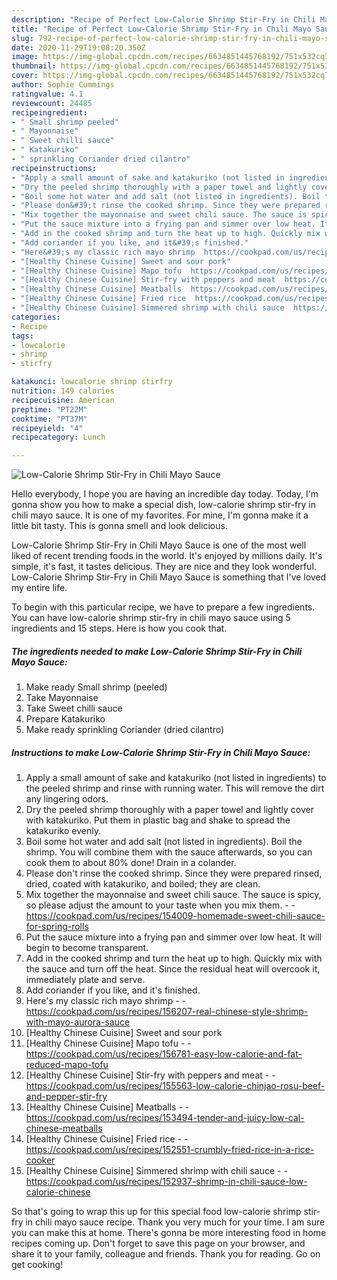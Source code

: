 ```yaml
---
description: "Recipe of Perfect Low-Calorie Shrimp Stir-Fry in Chili Mayo Sauce"
title: "Recipe of Perfect Low-Calorie Shrimp Stir-Fry in Chili Mayo Sauce"
slug: 792-recipe-of-perfect-low-calorie-shrimp-stir-fry-in-chili-mayo-sauce
date: 2020-11-29T19:08:20.350Z
image: https://img-global.cpcdn.com/recipes/6634851445768192/751x532cq70/low-calorie-shrimp-stir-fry-in-chili-mayo-sauce-recipe-main-photo.jpg
thumbnail: https://img-global.cpcdn.com/recipes/6634851445768192/751x532cq70/low-calorie-shrimp-stir-fry-in-chili-mayo-sauce-recipe-main-photo.jpg
cover: https://img-global.cpcdn.com/recipes/6634851445768192/751x532cq70/low-calorie-shrimp-stir-fry-in-chili-mayo-sauce-recipe-main-photo.jpg
author: Sophie Cummings
ratingvalue: 4.1
reviewcount: 24485
recipeingredient:
- " Small shrimp peeled"
- " Mayonnaise"
- " Sweet chilli sauce"
- " Katakuriko"
- " sprinkling Coriander dried cilantro"
recipeinstructions:
- "Apply a small amount of sake and katakuriko (not listed in ingredients) to the peeled shrimp and rinse with running water. This will remove the dirt any lingering odors."
- "Dry the peeled shrimp thoroughly with a paper towel and lightly cover with katakuriko. Put them in plastic bag and shake to spread the katakuriko evenly."
- "Boil some hot water and add salt (not listed in ingredients). Boil the shrimp. You will combine them with the sauce afterwards, so you can cook them to about 80% done! Drain in a colander."
- "Please don&#39;t rinse the cooked shrimp. Since they were prepared rinsed, dried, coated with katakuriko, and boiled; they are clean."
- "Mix together the mayonnaise and sweet chili sauce. The sauce is spicy, so please adjust the amount to your taste when you mix them.  https://cookpad.com/us/recipes/154009-homemade-sweet-chili-sauce-for-spring-rolls"
- "Put the sauce mixture into a frying pan and simmer over low heat. It will begin to become transparent."
- "Add in the cooked shrimp and turn the heat up to high. Quickly mix with the sauce and turn off the heat. Since the residual heat will overcook it, immediately plate and serve."
- "Add coriander if you like, and it&#39;s finished."
- "Here&#39;s my classic rich mayo shrimp  https://cookpad.com/us/recipes/156207-real-chinese-style-shrimp-with-mayo-aurora-sauce"
- "[Healthy Chinese Cuisine] Sweet and sour pork"
- "[Healthy Chinese Cuisine] Mapo tofu  https://cookpad.com/us/recipes/156781-easy-low-calorie-and-fat-reduced-mapo-tofu"
- "[Healthy Chinese Cuisine] Stir-fry with peppers and meat  https://cookpad.com/us/recipes/155563-low-calorie-chinjao-rosu-beef-and-pepper-stir-fry"
- "[Healthy Chinese Cuisine] Meatballs  https://cookpad.com/us/recipes/153494-tender-and-juicy-low-cal-chinese-meatballs"
- "[Healthy Chinese Cuisine] Fried rice  https://cookpad.com/us/recipes/152551-crumbly-fried-rice-in-a-rice-cooker"
- "[Healthy Chinese Cuisine] Simmered shrimp with chili sauce  https://cookpad.com/us/recipes/152937-shrimp-in-chili-sauce-low-calorie-chinese"
categories:
- Recipe
tags:
- lowcalorie
- shrimp
- stirfry

katakunci: lowcalorie shrimp stirfry 
nutrition: 149 calories
recipecuisine: American
preptime: "PT22M"
cooktime: "PT37M"
recipeyield: "4"
recipecategory: Lunch

---
```



![Low-Calorie Shrimp Stir-Fry in Chili Mayo Sauce](https://img-global.cpcdn.com/recipes/6634851445768192/751x532cq70/low-calorie-shrimp-stir-fry-in-chili-mayo-sauce-recipe-main-photo.jpg)

Hello everybody, I hope you are having an incredible day today. Today, I'm gonna show you how to make a special dish, low-calorie shrimp stir-fry in chili mayo sauce. It is one of my favorites. For mine, I'm gonna make it a little bit tasty. This is gonna smell and look delicious.

Low-Calorie Shrimp Stir-Fry in Chili Mayo Sauce is one of the most well liked of recent trending foods in the world. It's enjoyed by millions daily. It's simple, it's fast, it tastes delicious. They are nice and they look wonderful. Low-Calorie Shrimp Stir-Fry in Chili Mayo Sauce is something that I've loved my entire life.




To begin with this particular recipe, we have to prepare a few ingredients. You can have low-calorie shrimp stir-fry in chili mayo sauce using 5 ingredients and 15 steps. Here is how you cook that.

<!--inarticleads1-->

##### The ingredients needed to make Low-Calorie Shrimp Stir-Fry in Chili Mayo Sauce:

1. Make ready  Small shrimp (peeled)
1. Take  Mayonnaise
1. Take  Sweet chilli sauce
1. Prepare  Katakuriko
1. Make ready  sprinkling Coriander (dried cilantro)




<!--inarticleads2-->

##### Instructions to make Low-Calorie Shrimp Stir-Fry in Chili Mayo Sauce:

1. Apply a small amount of sake and katakuriko (not listed in ingredients) to the peeled shrimp and rinse with running water. This will remove the dirt any lingering odors.
1. Dry the peeled shrimp thoroughly with a paper towel and lightly cover with katakuriko. Put them in plastic bag and shake to spread the katakuriko evenly.
1. Boil some hot water and add salt (not listed in ingredients). Boil the shrimp. You will combine them with the sauce afterwards, so you can cook them to about 80% done! Drain in a colander.
1. Please don&#39;t rinse the cooked shrimp. Since they were prepared rinsed, dried, coated with katakuriko, and boiled; they are clean.
1. Mix together the mayonnaise and sweet chili sauce. The sauce is spicy, so please adjust the amount to your taste when you mix them. -  - https://cookpad.com/us/recipes/154009-homemade-sweet-chili-sauce-for-spring-rolls
1. Put the sauce mixture into a frying pan and simmer over low heat. It will begin to become transparent.
1. Add in the cooked shrimp and turn the heat up to high. Quickly mix with the sauce and turn off the heat. Since the residual heat will overcook it, immediately plate and serve.
1. Add coriander if you like, and it&#39;s finished.
1. Here&#39;s my classic rich mayo shrimp -  - https://cookpad.com/us/recipes/156207-real-chinese-style-shrimp-with-mayo-aurora-sauce
1. [Healthy Chinese Cuisine] Sweet and sour pork
1. [Healthy Chinese Cuisine] Mapo tofu -  - https://cookpad.com/us/recipes/156781-easy-low-calorie-and-fat-reduced-mapo-tofu
1. [Healthy Chinese Cuisine] Stir-fry with peppers and meat -  - https://cookpad.com/us/recipes/155563-low-calorie-chinjao-rosu-beef-and-pepper-stir-fry
1. [Healthy Chinese Cuisine] Meatballs -  - https://cookpad.com/us/recipes/153494-tender-and-juicy-low-cal-chinese-meatballs
1. [Healthy Chinese Cuisine] Fried rice -  - https://cookpad.com/us/recipes/152551-crumbly-fried-rice-in-a-rice-cooker
1. [Healthy Chinese Cuisine] Simmered shrimp with chili sauce -  - https://cookpad.com/us/recipes/152937-shrimp-in-chili-sauce-low-calorie-chinese




So that's going to wrap this up for this special food low-calorie shrimp stir-fry in chili mayo sauce recipe. Thank you very much for your time. I am sure you can make this at home. There's gonna be more interesting food in home recipes coming up. Don't forget to save this page on your browser, and share it to your family, colleague and friends. Thank you for reading. Go on get cooking!

